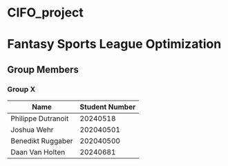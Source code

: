 # CIFO_project

# **Fantasy Sports League Optimization**


## **Group Members**

### **Group X**

| Name                  | Student Number  |
|-----------------------|----------------|
| Philippe Dutranoit   | 20240518        |
| Joshua Wehr        | 202040501 |
| Benedikt Ruggaber | 202040500 |
| Daan Van Holten  | 20240681 |